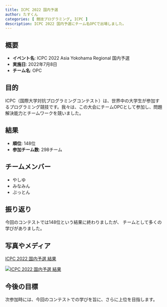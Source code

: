 ```yaml
---
title: ICPC 2022 国内予選
author: たすくん
categories: [ 競技プログラミング, ICPC ]
description: ICPC 2022 国内予選にチーム名OPCで出場しました。
---
```


## 概要
- **イベント名**: ICPC 2022 Asia Yokohama Regional 国内予選
- **実施日**: 2022年7月8日
- **チーム名**: OPC

## 目的
ICPC（国際大学対抗プログラミングコンテスト）は、世界中の大学生が参加するプログラミング競技です。我々は、この大会にチームOPCとして参加し、問題解決能力とチームワークを競いました。

## 結果
- **順位**: 148位
- **参加チーム数**: 298チーム

## チームメンバー
- やしゆ
- みなみん
- ぶっとん

## 振り返り
今回のコンテストでは148位という結果に終わりましたが、
チームとして多くの学びがありました。

## 写真やメディア

<a href="https://icpc.iisf.or.jp/2022-yokohama/domestic-results/">
    <p>ICPC 2022 国内予選 結果</p>
    <img src="/post/activity/ICPC2022Asia/thumbnail.png" alt="ICPC 2022 国内予選 結果" />
</a>

## 今後の目標
次参加時には、今回のコンテストでの学びを旨に、さらに上位を目指します。
